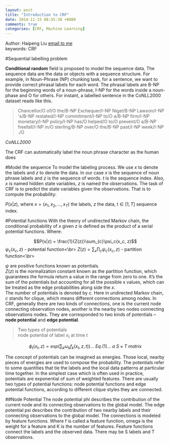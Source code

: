 ```yaml
---
layout: post
title: "Introduction to CRF"
date: 2014-11-15 08:55:38 +0800
comments: true
categories: [CRF, Machine Learning]
---
```

Author: Haipeng Liu <A href="mailto:pliu1981@gmail.com">email to me</A></br>
keywords: CRF</br>

#Sequential labelling problem
 
**Conditional random** field is proposed to model the sequence data. The sequence data are the data or objects with a sequence structure.
For example, in Noun-Phrase (NP) chunking task, for a sentence, we want to provide correct phrasal labels for each word. The phrasal labels are B-NP for the beginning words of a noun-phrase, I-NP for the words inside a noun-phase and O for others. For instant, a labelled sentence in the CoNLL2000 dataset reads like this. 

> Chancellor/O of/O the/B-NP Exchequer/I-NP Nigel/B-NP Lawson/I-NP 's/B-NP restated/I-NP commitment/I-NP to/O a/B-NP firm/I-NP monetary/I-NP policy/I-NP has/O helped/O to/O prevent/O a/B-NP freefall/I-NP in/O sterling/B-NP over/O the/B-NP past/I-NP week/I-NP ./O

*CoNLL2000*

The CRF can automatically label the noun phrase character as the human does

#Model the sequence
To model the labeling process. We use $x$ to denote the labels and $z$ to denote the data. In our case $x$ is the sequence of noun phrase labels and $z$ is the sequence of words. $t$ is the sequence index. Also, $x$ is named hidden state variables, $z$ is named the observations. The task of CRF is to predict the state variables given the observations. That is to compute the probability:
   <!-- more -->   
$P(x|z)$, where $x = (x_1, x_2, ..., x_T)$ the labels, $z$ the data, $t\in[1, T]$ sequence index.
 
#Potential functions
With the theory of undirected Markov chain, the conditional probability of $x$ given $z$ is defined as the product of a serial potential functions. Where:</br>

$$P(x|z) = \frac{1}{Z(z)}\sum_{c}\psi_c(x_c, z)$$
$\psi_c(x_c, z)$ - potential function<\br>
$Z(z) = \sum_x\prod_c\psi_c(x_c, z)$ - partition function<\br>

 $\psi$ are positive functions known as potentials.</br>
 $Z(z)$ is the normalization constant known as the partition function, which guarantees the formula return a value in the range from zero to one. It’s the sum of the potentials but accounting for all the possible x values, which can be treated as the edge probabilities along side the $x$. </br>
 The number of potentials is denoted by $c$. Here in undirected Markov chain, $c$ stands for clique, which means different connections among nodes. In CRF, generally there are two kinds of connections, one is the current node connecting observation nodes, another is the nearby two nodes connecting observations nodes. They are corresponded to two kinds of potentials – **node potential** and **edge potential**.
 
>Two types of potentials</br>
node potential of label $x_t$ at time $t$

$$\begin{equation}\phi_t(x_t, z) = exp(\sum_k\omega_kf_k(x_t, z, t))\dots\end{equation}~Eq.(1)\dots~a~S\times{}T~matrix$$

The concept of potentials can be imagined as energies. Those local, nearby pieces of energies are used to compose the probability. The potentials refer to some quantities that tie the labels and the local data patterns at particular time together. In the simplest case which is often used in practice, potentials are exponential of sum of weighted features. There are usually two types of potential functions: node potential functions and edge potential functions, according to different clique styles they are connected. 

##Node Potential
The node potential phi describes the contribution of the current node and its connecting observations to the global model. The edge potential psi describes the contribution of two nearby labels and their connecting observations to the global model. The connections is modeled by feature functions. Where f is called a feature function, omega is the weight for a feature and K is the number of features. Feature functions connect the labels and the observed data. There may be S labels and T observations.